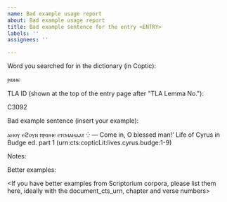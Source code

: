 ```yaml
---
name: Bad example usage report
about: Bad example usage report
title: Bad example sentence for the entry <ENTRY>
labels: ''
assignees: ''

---
```


Word you searched for in the dictionary (in Coptic):

ⲣⲱⲙⲉ <REPLACE THIS WITH YOUR ENTRY>

TLA ID (shown at the top of the entry page after "TLA Lemma No."):

C3092 <REPLACE THIS WITH YOUR ENTRY>

Bad example sentence (insert your example):

ⲁⲙⲟⲩ ⲉϩⲟⲩⲛ ⲡⲣⲱⲙⲉ ⲉⲧⲥⲙⲁⲙⲁⲁⲧ ⁛ —
Come in, O blessed man!'
Life of Cyrus in Budge ed. part 1 (urn:cts:copticLit:lives.cyrus.budge:1-9)

Notes:

<EXPLANATION WHY THIS IS BAD>

Better examples:

<If you have better examples from Scriptorium corpora, please list them here, ideally with the document_cts_urn, chapter and verse numbers>
